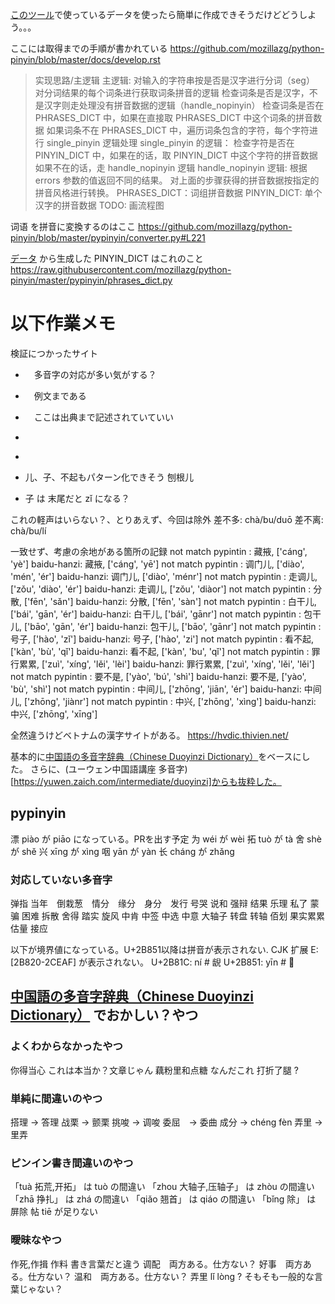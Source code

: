 [このツール](https://github.com/mozillazg/python-pinyin)で使っているデータを使ったら簡単に作成できそうだけどどうしよう。。。


ここには取得までの手順が書かれている
https://github.com/mozillazg/python-pinyin/blob/master/docs/develop.rst

> 实现思路/主逻辑
主逻辑:
对输入的字符串按是否是汉字进行分词（seg）
对分词结果的每个词条进行获取词条拼音的逻辑
检查词条是否是汉字，不是汉字则走处理没有拼音数据的逻辑（handle_nopinyin）
检查词条是否在 PHRASES_DICT 中，如果在直接取 PHRASES_DICT 中这个词条的拼音数据
如果词条不在 PHRASES_DICT 中，遍历词条包含的字符，每个字符进行 single_pinyin 逻辑处理
single_pinyin 的逻辑：
检查字符是否在 PINYIN_DICT 中，如果在的话，取 PINYIN_DICT 中这个字符的拼音数据
如果不在的话，走 handle_nopinyin 逻辑
handle_nopinyin 逻辑: 根据 errors 参数的值返回不同的结果。
对上面的步骤获得的拼音数据按指定的拼音风格进行转换。
PHRASES_DICT：词组拼音数据
PINYIN_DICT: 单个汉字的拼音数据
TODO: 画流程图


词语 を拼音に変換するのはここ
https://github.com/mozillazg/python-pinyin/blob/master/pypinyin/converter.py#L221

[データ](https://github.com/mozillazg/pinyin-data/tree/master) から生成した PINYIN_DICT はこれのこと
https://raw.githubusercontent.com/mozillazg/python-pinyin/master/pypinyin/phrases_dict.py





# 以下作業メモ
検証につかったサイト
- [](https://zhongwenzhuanpinyin.51240.com/)　多音字の対応が多い気がする？
- [](https://hanyu.baidu.com/)　例文まである
- [](http://www.cihai123.com/)　ここは出典まで記述されていていい
- [](https://cjjc.weblio.jp/content/%E5%88%92)
- [](https://www.zdic.net/)


- 儿、子、不起もパターン化できそう
刨根儿
- 子 は 末尾だと zǐ になる？

これの軽声はいらない？、とりあえず、今回は除外
差不多: chà/bu/duō
差不离: chà/bu/lí

一致せず、考慮の余地がある箇所の記録
not match
pypintin   : 藏掖, ['cáng', 'yè']
baidu-hanzi: 藏掖, ['cáng', 'yē']
not match
pypintin   : 调门儿, ['diào', 'mén', 'ér']
baidu-hanzi: 调门儿, ['diào', 'ménr']
not match
pypintin   : 走调儿, ['zǒu', 'diào', 'ér']
baidu-hanzi: 走调儿, ['zǒu', 'diàor']
not match
pypintin   : 分散, ['fēn', 'sǎn']
baidu-hanzi: 分散, ['fēn', 'sàn']
not match
pypintin   : 白干儿, ['bái', 'gān', 'ér']
baidu-hanzi: 白干儿, ['bái', 'gānr']
not match
pypintin   : 包干儿, ['bāo', 'gān', 'ér']
baidu-hanzi: 包干儿, ['bāo', 'gānr']
not match
pypintin   : 号子, ['hào', 'zǐ']
baidu-hanzi: 号子, ['hào', 'zi']
not match
pypintin   : 看不起, ['kàn', 'bù', 'qǐ']
baidu-hanzi: 看不起, ['kàn', 'bu', 'qǐ']
not match
pypintin   : 罪行累累, ['zuì', 'xíng', 'lěi', 'lèi']
baidu-hanzi: 罪行累累, ['zuì', 'xíng', 'lěi', 'lěi']
not match
pypintin   : 要不是, ['yào', 'bú', 'shì']
baidu-hanzi: 要不是, ['yào', 'bù', 'shì']
not match
pypintin   : 中间儿, ['zhōng', 'jiān', 'ér']
baidu-hanzi: 中间儿, ['zhōng', 'jiànr']
not match
pypintin   : 中兴, ['zhōng', 'xìng']
baidu-hanzi: 中兴, ['zhōng', 'xīng']



全然違うけどベトナムの漢字サイトがある。
https://hvdic.thivien.net/

基本的に[中国語の多音字辞典（Chinese Duoyinzi Dictionary）](https://dokochina.com/duoyinzi.htm)をベースにした。
さらに、(ユーウェン中国語講座 多音字)[https://yuwen.zaich.com/intermediate/duoyinzi]からも抜粋した。

## pypinyin
漂	piào が piāo  になっている。PRを出す予定
为	wéi	が wèi
拓	tuò	が tà
舍	shè	が shě
兴	xīng が xìng
咽	yān	が yàn
长	cháng が zhǎng

### 対応していない多音字
弹指 当年　倒栽葱　情分　缘分　身分　发行 号哭 说和 强辩 结果 乐理 私了
蒙骗 困难 拆散 舍得 踏实 旋风 中肯 中签 中选 中意 大轴子 转盘 转轴 佰划 果实累累 估量 接应

以下が境界値になっている。U+2B851以降は拼音が表示されない. CJK 扩展 E:[2B820-2CEAF] が表示されない。
U+2B81C: ní  # 𫠜
U+2B851: yīn  # 𫡑

## [中国語の多音字辞典（Chinese Duoyinzi Dictionary）](https://dokochina.com/duoyinzi.htm) でおかしい？やつ
### よくわからなかったやつ
你得当心 これは本当か？文章じゃん
藕粉里和点糖 なんだこれ
打折了腿 ?

### 単純に間違いのやつ
搭理 -> 答理
战栗 -> 颤栗
挑唆 -> 调唆
委屈　-> 委曲
成分 -> chéng fèn 
弄里 -> 里弄

### ピンイン書き間違いのやつ
「tuà 拓荒,开拓」 は tuò の間違い
「zhou 大轴子,压轴子」 は zhòu の間違い
「zhā 挣扎」 は zhá の間違い
「qiǎo 翘首」 は qiáo の間違い
「bǐng 除」 は 屏除
帖 tiē が足りない

### 曖昧なやつ
作死,作揖 作料 書き言葉だと違う
调配　両方ある。仕方ない？
好事　両方ある。仕方ない？
温和　両方ある。仕方ない？
弄里 lǐ lòng ? そもそも一般的な言葉じゃない？



